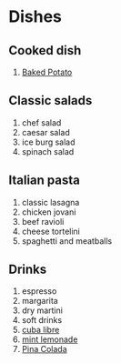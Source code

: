 # Dishes

## Cooked dish

1. [Baked Potato](../dishes/dish1.md)

## Classic salads

1. chef salad
2. caesar salad
3. ice burg salad
4. spinach salad

## Italian pasta 

1. classic lasagna
2. chicken jovani
3. beef ravioli
4. cheese tortelini
5. spaghetti and meatballs

## Drinks

1. espresso
2. margarita
3. dry martini
4. soft drinks
5. [cuba libre](./drinks/cubalibre.md)
6. [mint lemonade](./drinks/mint-lemonade.md)
7. [Pina Colada](./drinks/pinacolada.md)

